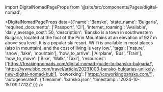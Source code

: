 
import DigitalNomadPageProps from '@site/src/components/Pages/digital-nomad';

<DigitalNomadPageProps
    data={{'name': 'Bansko', 'state_name': 'Bulgaria', 'required_documents': ['Passport', 'CI'], 'internet_roaming': 'Available', 'daily_average_cost': 50, 'description': 'Bansko is a town in southwestern Bulgaria, located at the foot of the Pirin Mountains at an elevation of 927 m above sea level. It is a popular ski resort. Wi-fi is available in most places (also in mountain), and the cost of living is very low.', 'tags': ['nature', 'snow', 'lake', 'mountain'], 'how_to_arrive': ['Airplane', 'Bus', 'Train'], 'how_to_move': ['Bike', 'Walk', 'Taxi'], 'resources': ['https://freakingnomads.com/digital-nomad-guide-to-bansko-bulgaria/', 'https://www.bbc.com/travel/article/20231003-bansko-bulgarias-unlikely-new-digital-nomad-hub'], 'coworking': ['https://coworkingbansko.com/'], 'autogenerated': {'filename': 'bansko.json', 'timestamp': '2024-10-15T09:17:12Z'}}}
/>
